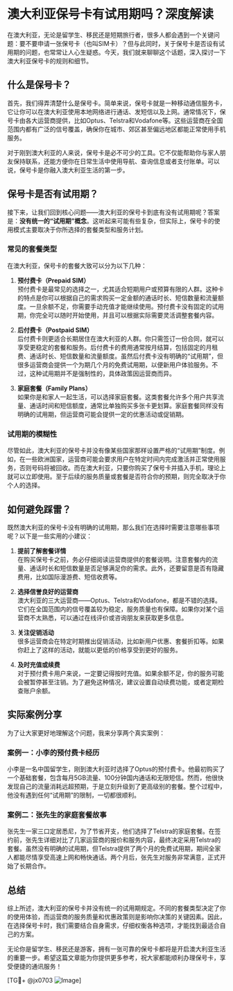 # 澳大利亚保号卡有试用期吗？深度解读

在澳大利亚，无论是留学生、移民还是短期旅行者，很多人都会遇到一个关键问题：要不要申请一张保号卡（也叫SIM卡）？但与此同时，关于保号卡是否设有试用期的问题，也常常让人心生疑惑。今天，我们就来聊聊这个话题，深入探讨一下澳大利亚保号卡的规则和细节。

## 什么是保号卡？

首先，我们得弄清楚什么是保号卡。简单来说，保号卡就是一种移动通信服务卡，它让你可以在澳大利亚使用本地网络进行通话、发短信以及上网。通常情况下，保号卡由各大运营商提供，比如Optus、Telstra和Vodafone等。这些运营商在全国范围内都有广泛的信号覆盖，确保你在城市、郊区甚至偏远地区都能正常使用手机服务。

对于刚到澳大利亚的人来说，保号卡是必不可少的工具。它不仅能帮助你与家人朋友保持联系，还能方便你在日常生活中使用导航、查询信息或者支付账单。可以说，保号卡是你融入澳大利亚生活的第一步。

## 保号卡是否有试用期？

接下来，让我们回到核心问题——澳大利亚的保号卡到底有没有试用期呢？答案是：**没有统一的“试用期”概念**。这听起来可能有些复杂，但实际上，保号卡的使用模式主要取决于你所选择的套餐类型和服务计划。

### 常见的套餐类型

在澳大利亚，保号卡的套餐大致可以分为以下几种：

1. **预付费卡（Prepaid SIM）**  
   预付费卡是最常见的选择之一，尤其适合短期用户或预算有限的人群。这种卡的特点是你可以根据自己的需求购买一定金额的通话时长、短信数量和流量额度。一旦余额不足，你需要手动充值才能继续使用。预付费卡没有固定的试用期，你完全可以随时开始使用，并且可以根据实际需要灵活调整套餐内容。

2. **后付费卡（Postpaid SIM）**  
   后付费卡则更适合长期居住在澳大利亚的人群。你只需签订一份合同，就可以享受更稳定的套餐和服务。后付费卡的费用通常按月结算，包括固定的月租费、通话时长、短信数量和流量额度。虽然后付费卡没有明确的“试用期”，但很多运营商会提供一个为期几个月的免费试用期，以便新用户体验服务。不过，这种试用期并不是强制性的，具体政策因运营商而异。

3. **家庭套餐（Family Plans）**  
   如果你是和家人一起生活，可以选择家庭套餐。这类套餐允许多个用户共享流量、通话时间和短信额度，通常比单独购买多张卡更划算。家庭套餐同样没有明确的试用期，但运营商可能会提供一定的优惠活动或促销期。

### 试用期的模糊性

尽管如此，澳大利亚的保号卡并没有像某些国家那样设置严格的“试用期”制度。例如，在一些欧洲国家，运营商可能会要求用户在特定时间内完成激活并正常使用服务，否则号码将被回收。而在澳大利亚，只要你购买了保号卡并插入手机，理论上就可以立即使用。至于后续的服务质量或套餐是否符合你的预期，则完全取决于你个人的选择。

## 如何避免踩雷？

既然澳大利亚的保号卡没有明确的试用期，那么我们在选择时需要注意哪些事项呢？以下是一些实用的小建议：

1. **提前了解套餐详情**  
   在购买保号卡之前，务必仔细阅读运营商提供的套餐说明。注意套餐内的流量、通话时长和短信数量是否足够满足你的需求。此外，还要留意是否有隐藏费用，比如国际漫游费、短信收费等。

2. **选择信誉良好的运营商**  
   澳大利亚的三大运营商——Optus、Telstra和Vodafone，都是不错的选择。它们在全国范围内的信号覆盖较为稳定，服务质量也有保障。如果你对某个运营商不太熟悉，可以通过在线评价或咨询朋友来获取更多信息。

3. **关注促销活动**  
   很多运营商会在特定时期推出促销活动，比如新用户优惠、套餐折扣等。如果你赶上了这样的活动，就能以更低的价格享受到更好的服务。

4. **及时充值或续费**  
   对于预付费卡用户来说，一定要记得按时充值。如果余额不足，你的服务可能会被暂停甚至注销。为了避免这种情况，建议设置自动续费功能，或者定期检查账户余额。

## 实际案例分享

为了让大家更好地理解这个问题，我来分享两个真实案例：

### 案例一：小李的预付费卡经历  
小李是一名中国留学生，刚到澳大利亚时选择了Optus的预付费卡。他最初购买了一个基础套餐，包含每月5GB流量、100分钟国内通话和无限短信。然而，他很快发现自己的流量消耗远超预期，于是立刻升级到了更高级别的套餐。整个过程中，他没有遇到任何“试用期”的限制，一切都很顺利。

### 案例二：张先生的家庭套餐故事  
张先生一家三口定居悉尼，为了节省开支，他们选择了Telstra的家庭套餐。在签约前，张先生详细对比了几家运营商的报价和服务内容，最终决定采用Telstra的套餐。虽然没有明确的试用期，但Telstra提供了两个月的免费试用期，期间全家人都能尽情享受高速上网和畅快通话。两个月后，张先生对服务非常满意，正式开始了长期合作。

## 总结

综上所述，澳大利亚的保号卡并没有统一的试用期规定。不同的套餐类型决定了你的使用体验，而运营商的服务质量和优惠政策则是影响你决策的关键因素。因此，在选择保号卡时，我们需要结合自身需求，仔细权衡各种选项，才能找到最适合自己的方案。

无论你是留学生、移民还是游客，拥有一张可靠的保号卡都将是开启澳大利亚生活的重要一步。希望这篇文章能为你提供更多参考，祝大家都能顺利办理保号卡，享受便捷的通讯服务！

[TG💪+ @jx0703 ![Image](https://github.com/user-attachments/assets/dbca1d08-cadb-493c-b0ec-ad6f7a83f270)]